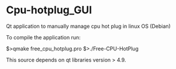 # Cpu-hotplug_GUI
Qt application to manually manage cpu hot plug in linux OS (Debian)

To compile the application run:

$>qmake free_cpu_hotplug.pro
$>./Free-CPU-HotPlug

This source depends on qt libraries version > 4.9.

